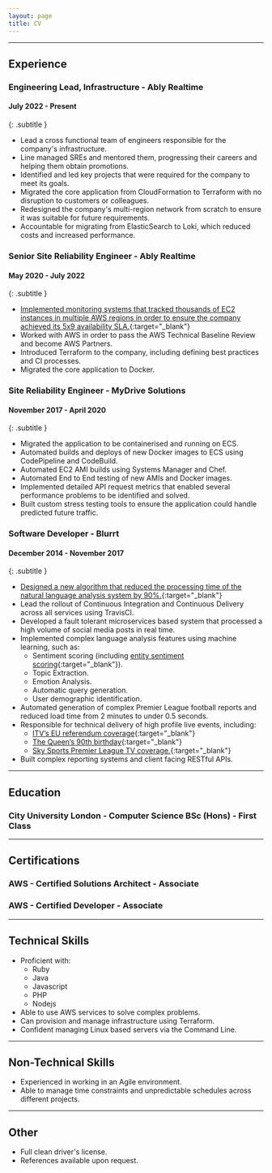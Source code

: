 ```yaml
---
layout: page
title: CV
---
```


***

## Experience


### Engineering Lead, Infrastructure - Ably Realtime

#### July 2022 - Present
{: .subtitle }

* Lead a cross functional team of engineers responsible for the company's infrastructure.
* Line managed SREs and mentored them, progressing their careers and helping them obtain promotions.
* Identified and led key projects that were required for the company to meet its goals.
* Migrated the core application from CloudFormation to Terraform with no disruption to customers or colleagues.
* Redesigned the company's multi-region network from scratch to ensure it was suitable for future requirements.
* Accountable for migrating from ElasticSearch to Loki, which reduced costs and increased performance.


### Senior Site Reliability Engineer - Ably Realtime

#### May 2020 - July 2022
{: .subtitle }

* [Implemented monitoring systems that tracked thousands of EC2 instances in multiple AWS regions in order to ensure the company achieved its 5x9 availability SLA.](/best-practices-for-on-call-processes/){:target="_blank"}
* Worked with AWS in order to pass the AWS Technical Baseline Review and become AWS Partners.
* Introduced Terraform to the company, including defining best practices and CI processes.
* Migrated the core application to Docker.


### Site Reliability Engineer - MyDrive Solutions

#### November 2017 - April 2020
{: .subtitle }


* Migrated the application to be containerised and running on ECS.
* Automated builds and deploys of new Docker images to ECS using CodePipeline and CodeBuild.
* Automated EC2 AMI builds using Systems Manager and Chef.
* Automated End to End testing of new AMIs and Docker images.
* Implemented detailed API request metrics that enabled several performance problems to be identified and solved.
* Built custom stress testing tools to ensure the application could handle predicted future traffic.


### Software Developer - Blurrt

#### December 2014 - November 2017
{: .subtitle }


* [Designed a new algorithm that reduced the processing time of the natural language analysis system by 90%.](/a-better-search-algorithm-for-nlp/){:target="_blank"}
* Lead the rollout of Continuous Integration and Continuous Delivery across all services using TravisCI.
* Developed a fault tolerant microservices based system that processed a high volume of social media posts in real time.
* Implemented complex language analysis features using machine learning, such as:
  * Sentiment scoring (including [entity sentiment scoring](/entity-sentiment-scoring/){:target="_blank"}).
  * Topic Extraction.
  * Emotion Analysis.
  * Automatic query generation.
  * User demographic identification.
* Automated generation of complex Premier League football reports and reduced load time from 2 minutes to under 0.5 seconds.
* Responsible for technical delivery of high profile live events, including:
  * [ITV’s EU referendum coverage](/itv-euref/){:target="_blank"}
  * [The Queen’s 90th birthday](/q90/){:target="_blank"}
  * [Sky Sports Premier League TV coverage.](/social-team-of-the-week/){:target="_blank"}
* Built complex reporting systems and client facing RESTful APIs.


***

## Education

### City University London - Computer Science BSc (Hons) - First Class


***

## Certifications

### AWS - Certified Solutions Architect - Associate


### AWS - Certified Developer - Associate


***

## Technical Skills
* Proficient with:
  * Ruby
  * Java
  * Javascript
  * PHP
  * Nodejs
* Able to use AWS services to solve complex problems.
* Can provision and manage infrastructure using Terraform.
* Confident managing Linux based servers via the Command Line.

***

## Non-Technical Skills
* Experienced in working in an Agile environment.
* Able to manage time constraints and unpredictable schedules across different projects.

***


## Other

* Full clean driver's license.
* References available upon request.
